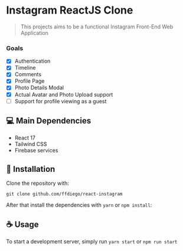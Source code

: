 # Instagram ReactJS Clone

> This projects aims to be a functional Instagram Front-End Web Application

### Goals

- [x] Authentication
- [x] Timeline
- [x] Comments
- [x] Profile Page
- [x] Photo Details Modal
- [x] Actual Avatar and Photo Upload support
- [ ] Support for profile viewing as a guest

## 💻 Main Dependencies

* React 17
* Tailwind CSS
* Firebase services

## 🚀 Installation

Clone the repository with:

```
git clone github.com/ffdiego/react-instagram
```

After that install the dependencies with `yarn` or `npm install`:

## ☕ Usage

To start a development server, simply run
`yarn start` or `npm run start`

